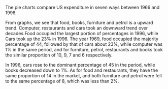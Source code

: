 The pie charts compare US expenditure in seven ways between 1966 and 1996.

From graphs, we see that food, books, furniture and petrol is a upward trend. Computer, restaurants and cars took an downward trend over  decades.Food occupied the largest portion of percentages in 1996, while Cars took up the 23%  in 1996. The year 1969, food occupied the majority percentage of 44, followed by that of cars about 23%, while computer was 1% in the same period, and for furniture, petrol, restaurants and books took the similar proportion of 10, 9, 7 and 6 respectively.

In 1996, cars rose to the dominant percentage of 45 in the period, while books decreased down to 1%. As for food and restaurants, they have the same proportion of 14 in the market, and both furniture and petrol were fell  to the same percentage of 8, which was less than 2%.
